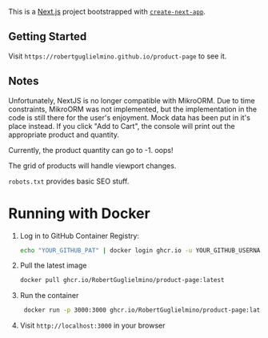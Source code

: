 This is a [Next.js](https://nextjs.org) project bootstrapped with [`create-next-app`](https://nextjs.org/docs/app/api-reference/cli/create-next-app).

## Getting Started

Visit `https://robertguglielmino.github.io/product-page` to see it.

## Notes

Unfortunately, NextJS is no longer compatible with MikroORM. Due to time constraints, MikroORM was not implemented, but the implementation in the code is still there for the user's enjoyment. Mock data has been put in it's place instead. If you click "Add to Cart", the console will print out the appropriate product and quantity.

Currently, the product quantity can go to -1. oops!

The grid of products will handle viewport changes.

`robots.txt` provides basic SEO stuff.

# Running with Docker

1. Log in to GitHub Container Registry:
   ```bash
   echo "YOUR_GITHUB_PAT" | docker login ghcr.io -u YOUR_GITHUB_USERNAME --password-stdin
2. Pull the latest image
   ```bash
   docker pull ghcr.io/RobertGuglielmino/product-page:latest
3. Run the container
   ```bash
    docker run -p 3000:3000 ghcr.io/RobertGuglielmino/product-page:latest
4. Visit `http://localhost:3000` in your browser
